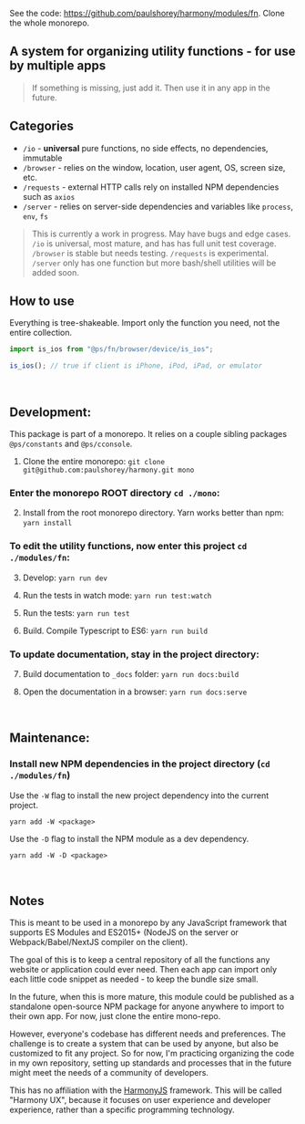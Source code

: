 See the code: https://github.com/paulshorey/harmony/modules/fn. Clone the whole monorepo.

## A system for organizing utility functions - for use by multiple apps

> If something is missing, just add it. Then use it in any app in the future.

## Categories

- `/io` - **universal** pure functions, no side effects, no dependencies, immutable
- `/browser` - relies on the window, location, user agent, OS, screen size, etc.
- `/requests` - external HTTP calls rely on installed NPM dependencies such as `axios`
- `/server` - relies on server-side dependencies and variables like `process`, `env`, `fs`

> This is currently a work in progress. May have bugs and edge cases.  
> `/io` is universal, most mature, and has has full unit test coverage.
> `/browser` is stable but needs testing. `/requests` is experimental. `/server` only has one function but more bash/shell utilities will be added soon.

## How to use

Everything is tree-shakeable. Import only the function you need, not the entire collection.

```js
import is_ios from "@ps/fn/browser/device/is_ios";

is_ios(); // true if client is iPhone, iPod, iPad, or emulator
```

<br />

## Development:

This package is part of a monorepo. It relies on a couple sibling packages `@ps/constants` and `@ps/cconsole`.

1. Clone the entire monorepo: `git clone git@github.com:paulshorey/harmony.git mono`

### Enter the monorepo ROOT directory `cd ./mono`:

2. Install from the root monorepo directory. Yarn works better than npm: `yarn install`

### To edit the utility functions, now enter this project `cd ./modules/fn`:

3. Develop: `yarn run dev`

4. Run the tests in watch mode: `yarn run test:watch`

5. Run the tests: `yarn run test`

6. Build. Compile Typescript to ES6: `yarn run build`

### To update documentation, stay in the project directory:

7. Build documentation to `_docs` folder: `yarn run docs:build`

8. Open the documentation in a browser: `yarn run docs:serve`

<br />

## Maintenance:

### Install new NPM dependencies in the project directory (`cd ./modules/fn`)

Use the `-W` flag to install the new project dependency into the current project.

```
yarn add -W <package>
```

Use the `-D` flag to install the NPM module as a dev dependency.

```
yarn add -W -D <package>
```

<br />

## Notes

This is meant to be used in a monorepo by any JavaScript framework that supports ES Modules and ES2015+ (NodeJS on the server or Webpack/Babel/NextJS compiler on the client).

The goal of this is to keep a central repository of all the functions any website or application could ever need. Then each app can import only each little code snippet as needed - to keep the bundle size small.

In the future, when this is more mature, this module could be published as a standalone open-source NPM package for anyone anywhere to import to their own app. For now, just clone the entire mono-repo.

However, everyone's codebase has different needs and preferences. The challenge is to create a system that can be used by anyone, but also be customized to fit any project. So for now, I'm practicing organizing the code in my own repository, setting up standards and processes that in the future might meet the needs of a community of developers.

This has no affiliation with the <a href="https://harmonyjs.io/" target="_blank">HarmonyJS</a> framework. This will be called "Harmony UX", because it focuses on user experience and developer experience, rather than a specific programming technology.
